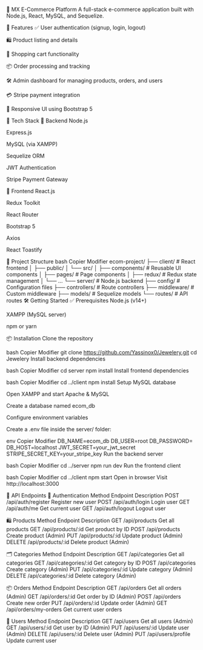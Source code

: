 💎 MX E-Commerce Platform
A full-stack e-commerce application built with Node.js, React, MySQL, and Sequelize.

🚀 Features
✅ User authentication (signup, login, logout)

🛍️ Product listing and details

🛒 Shopping cart functionality

📦 Order processing and tracking

🛠️ Admin dashboard for managing products, orders, and users

💳 Stripe payment integration

📱 Responsive UI using Bootstrap 5

🧰 Tech Stack
🔧 Backend
Node.js

Express.js

MySQL (via XAMPP)

Sequelize ORM

JWT Authentication

Stripe Payment Gateway

🎨 Frontend
React.js

Redux Toolkit

React Router

Bootstrap 5

Axios

React Toastify

📁 Project Structure
bash
Copier
Modifier
ecom-project/
├── client/               # React frontend
│   ├── public/
│   └── src/
│       ├── components/   # Reusable UI components
│       ├── pages/        # Page components
│       ├── redux/        # Redux state management
│       └── ...
└── server/               # Node.js backend
    ├── config/           # Configuration files
    ├── controllers/      # Route controllers
    ├── middleware/       # Custom middleware
    ├── models/           # Sequelize models
    └── routes/           # API routes
🛠️ Getting Started
✅ Prerequisites
Node.js (v14+)

XAMPP (MySQL server)

npm or yarn

📦 Installation
Clone the repository

bash
Copier
Modifier
git clone https://github.com/Yassinox0/Jewelery.git
cd Jewelery
Install backend dependencies

bash
Copier
Modifier
cd server
npm install
Install frontend dependencies

bash
Copier
Modifier
cd ../client
npm install
Setup MySQL database

Open XAMPP and start Apache & MySQL

Create a database named ecom_db

Configure environment variables

Create a .env file inside the server/ folder:

env
Copier
Modifier
DB_NAME=ecom_db
DB_USER=root
DB_PASSWORD=
DB_HOST=localhost
JWT_SECRET=your_jwt_secret
STRIPE_SECRET_KEY=your_stripe_key
Run the backend server

bash
Copier
Modifier
cd ../server
npm run dev
Run the frontend client

bash
Copier
Modifier
cd ../client
npm start
Open in browser
Visit http://localhost:3000

📡 API Endpoints
🔐 Authentication
Method	Endpoint	Description
POST	/api/auth/register	Register new user
POST	/api/auth/login	Login user
GET	/api/auth/me	Get current user
GET	/api/auth/logout	Logout user

🛍️ Products
Method	Endpoint	Description
GET	/api/products	Get all products
GET	/api/products/:id	Get product by ID
POST	/api/products	Create product (Admin)
PUT	/api/products/:id	Update product (Admin)
DELETE	/api/products/:id	Delete product (Admin)

🗂️ Categories
Method	Endpoint	Description
GET	/api/categories	Get all categories
GET	/api/categories/:id	Get category by ID
POST	/api/categories	Create category (Admin)
PUT	/api/categories/:id	Update category (Admin)
DELETE	/api/categories/:id	Delete category (Admin)

📦 Orders
Method	Endpoint	Description
GET	/api/orders	Get all orders (Admin)
GET	/api/orders/:id	Get order by ID (Admin)
POST	/api/orders	Create new order
PUT	/api/orders/:id	Update order (Admin)
GET	/api/orders/my-orders	Get current user orders

👤 Users
Method	Endpoint	Description
GET	/api/users	Get all users (Admin)
GET	/api/users/:id	Get user by ID (Admin)
PUT	/api/users/:id	Update user (Admin)
DELETE	/api/users/:id	Delete user (Admin)
PUT	/api/users/profile	Update current user
